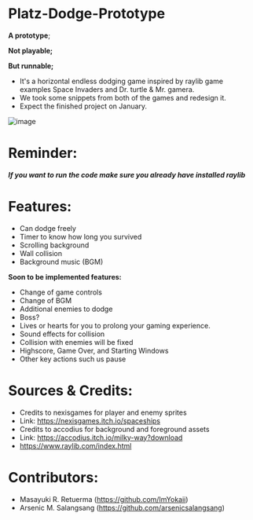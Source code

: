 # Platz-Dodge-Prototype

**A prototype**; 

**Not playable;**

**But runnable;**

- It's a horizontal endless dodging game inspired by raylib game examples Space Invaders and Dr. turtle & Mr. gamera.
- We took some snippets from both of the games and redesign it.
- Expect the finished project on January.

![image](https://user-images.githubusercontent.com/89834374/142757720-d52b5e41-3fc9-4529-be14-c7f1ede5649b.png)

# Reminder: 
_**If you want to run the code make sure you already have installed raylib**_

# Features:
- Can dodge freely
- Timer to know how long you survived
- Scrolling background
- Wall collision
- Background music (BGM)

**Soon to be implemented features:**
- Change of game controls
- Change of BGM
- Additional enemies to dodge
- Boss?
- Lives or hearts for you to prolong your gaming experience.
- Sound effects for collision
- Collision with enemies will be fixed
- Highscore, Game Over, and Starting Windows
- Other key actions such us pause

# Sources & Credits: 
- Credits to nexisgames for player and enemy sprites 
- Link: https://nexisgames.itch.io/spaceships
- Credits to accodius for background and foreground assets
- Link: https://accodius.itch.io/milky-way?download
- https://www.raylib.com/index.html


# Contributors:
- Masayuki R. Retuerma (https://github.com/ImYokaii)
- Arsenic M. Salangsang (https://github.com/arsenicsalangsang)
